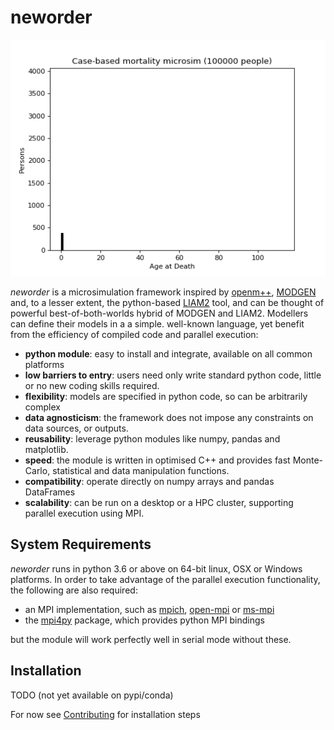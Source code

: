 # neworder

![Mortality histogram](examples/img/mortality_hist_100k.gif)

*neworder* is a microsimulation framework inspired by [openm++](https://openmpp.org/), [MODGEN](https://www.statcan.gc.ca/eng/microsimulation/modgen/modgen) and, to a lesser extent, the python-based [LIAM2](http://liam2.plan.be/pages/about.html) tool, and can be thought of powerful best-of-both-worlds hybrid of MODGEN and LIAM2. Modellers can define their models in a a simple. well-known language, yet benefit from the efficiency of compiled code and parallel execution:

- **python module**: easy to install and integrate, available on all common platforms
- **low barriers to entry**: users need only write standard python code, little or no new coding skills required.
- **flexibility**: models are specified in python code, so can be arbitrarily complex
- **data agnosticism**: the framework does not impose any constraints on data sources, or outputs.
- **reusability**: leverage python modules like numpy, pandas and matplotlib.
- **speed**: the module is written in optimised C++ and provides fast Monte-Carlo, statistical and data manipulation functions.
- **compatibility**: operate directly on numpy arrays and pandas DataFrames
- **scalability**: can be run on a desktop or a HPC cluster, supporting parallel execution using MPI.

## System Requirements

_neworder_ runs in python 3.6 or above on 64-bit linux, OSX or Windows platforms. In order to take advantage of the parallel execution functionality, the following are also required:

- an MPI implementation, such as [mpich](https://www.mpich.org/), [open-mpi](https://www.open-mpi.org/) or [ms-mpi](https://docs.microsoft.com/en-us/message-passing-interface/microsoft-mpi)
- the [mpi4py](https://mpi4py.readthedocs.io/en/stable/) package, which provides python MPI bindings

but the module will work perfectly well in serial mode without these.

## Installation

TODO (not yet available on pypi/conda)

For now see [Contributing](./developer.md) for installation steps